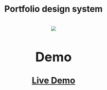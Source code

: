 <h1 align="center">Portfolio design system<h1>
  
  
<div align="center">  
<img src="/assets/Screechot.png">
<div/>

  
## Demo
[Live Demo](https://portfolio-ds-pi.vercel.app/)
